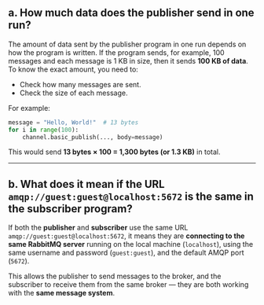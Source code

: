 ## a. How much data does the publisher send in one run?

The amount of data sent by the publisher program in one run depends on how the program is written. If the program sends, for example, 100 messages and each message is 1 KB in size, then it sends **100 KB of data**.
To know the exact amount, you need to:

* Check how many messages are sent.
* Check the size of each message.

For example:

```python
message = "Hello, World!"  # 13 bytes
for i in range(100):
    channel.basic_publish(..., body=message)
```

This would send **13 bytes × 100 = 1,300 bytes (or 1.3 KB)** in total.

---

## b. What does it mean if the URL `amqp://guest:guest@localhost:5672` is the same in the subscriber program?

If both the **publisher** and **subscriber** use the same URL `amqp://guest:guest@localhost:5672`, it means they are **connecting to the same RabbitMQ server** running on the local machine (`localhost`), using the same username and password (`guest:guest`), and the default AMQP port (`5672`).

This allows the publisher to send messages to the broker, and the subscriber to receive them from the same broker — they are both working with the **same message system**.
